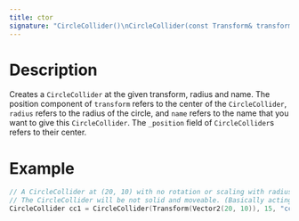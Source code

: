 ```yaml
---
title: ctor
signature: "CircleCollider()\nCircleCollider(const Transform& transform, double radius, const std::string& name, bool solid = false, bool fixed = false)"
---
```


# Description
Creates a `CircleCollider` at the given transform, radius and name. The position component of `transform` refers to the center of the `CircleCollider`, `radius` refers to the radius of the circle, and `name` refers to the name that you want to give this `CircleCollider`. The `_position` field of `CircleCollider`s refers to their center.

# Example
``` c++
// A CircleCollider at (20, 10) with no rotation or scaling with radius of 15 named "cc1".
// The CircleCollider will be not solid and moveable. (Basically acting as a trigger)
CircleCollider cc1 = CircleCollider(Transform(Vector2(20, 10)), 15, "cc1");
```
